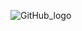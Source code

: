 ![GitHub_logo](https://user-images.githubusercontent.com/49648354/145657139-20690dc4-3d8c-4ec9-a94e-2ed9865b0bd3.png)

